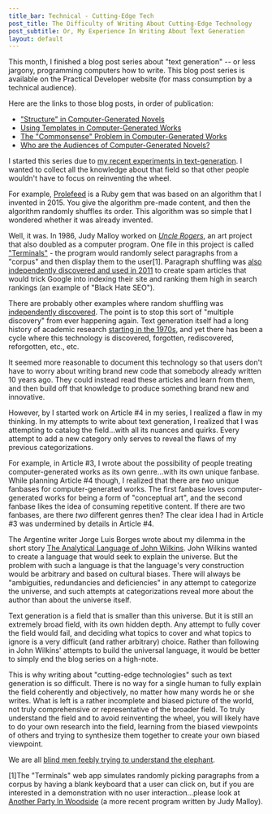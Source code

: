```yaml
---
title_bar: Technical - Cutting-Edge Tech
post_title: The Difficulty of Writing About Cutting-Edge Technology
post_subtitle: Or, My Experience In Writing About Text Generation
layout: default
---
```

This month, I finished a blog post series about "text generation" -- or less jargony, programming computers how to write. This blog post series is available on the Practical Developer website (for mass consumption by a technical audience).

Here are the links to those blog posts, in order of publication:

- ["Structure" in Computer-Generated Novels](https://dev.to/tra/structure-in-computer-generated-novels)
- [Using Templates in Computer-Generated Works](https://dev.to/tra/using-templates-innbspcomputer-generated-works)
- [The "Commonsense" Problem in Computer-Generated Works](https://dev.to/tra/the-commonsense-knowledge-problem-in-computer-generated-works)
- [Who are the Audiences of Computer-Generated Novels?](https://dev.to/tra/who-are-the-audiences-of-computer-generated-novels)

I started this series due to [my recent experiments in text-generation](tra38.github.io/c23-one-year-later.html). I wanted to collect all the knowledge about that field so that other people wouldn't have to focus on reinventing the wheel.

For example, [Prolefeed](https://github.com/tra38/Prolefeed) is a Ruby gem that was based on an algorithm that I invented in 2015. You give the algorithm pre-made content, and then the algorithm randomly shuffles its order. This algorithm was so simple that I wondered whether it was already invented.

Well, it was. In 1986, Judy Malloy worked on [*Uncle Rogers*](http://www.well.com/user/jmalloy/uncleroger/uncle.html), an art project that also doubled as a computer program. One file in this project is called ["Terminals"](http://www.well.com/user/jmalloy/uncleroger/188.html) - the program would randomly select paragraphs from a "corpus" and then display them to the user[1]. Paragraph shuffling was [also independently discovered and used in 2011](http://www.warriorforum.com/main-internet-marketing-discussion-forum/322057-their-tool-shuffles-paragraph-order.html) to create spam articles that would trick Google into indexing their site and ranking them high in search rankings (an example of "Black Hate SEO").

There are probably other examples where random shuffling was [independently discovered](https://en.wikipedia.org/wiki/Multiple_discovery). The point is to stop this sort of "multiple discovery" from ever happening again. Text generation itself had a long history of academic research [starting in the 1970s](http://wikis.sub.uni-hamburg.de/lhn/index.php/Story_Generator_Algorithms), and yet there has been a cycle where this technology is discovered, forgotten, rediscovered, reforgotten, etc., etc.

It seemed more reasonable to document this technology so that users don't have to worry about writing brand new code that somebody already written 10 years ago. They could instead read these articles and learn from them, and then build off that knowledge to produce something brand new and innovative.

However, by I started work on Article #4 in my series, I realized a flaw in my thinking. In my attempts to write about text generation, I realized that I was attempting to catalog the field...with all its nuances and quirks. Every attempt to add a new category only serves to reveal the flaws of my previous categorizations.

For example, in Article #3, I wrote about the possibility of people treating computer-generated works as its own genre...with its own unique fanbase. While planning Article #4 though, I realized that there are *two* unique fanbases for computer-generated works. The first fanbase loves computer-generated works for being a form of "conceptual art", and the second fanbase likes the idea of consuming repetitive content. If there are two fanbases, are there *two* different genres then? The clear idea I had in Article #3 was  undermined by details in Article #4.

The Argentine writer Jorge Luis Borges wrote about my dilemma in the short story [The Analytical Language of John Wilkins](http://www.alamut.com/subj/artiface/language/johnWilkins.html). John Wilkins wanted to create a language that would seek to explain the universe. But the problem with such a language is that the language's very construction would be arbitrary and based on cultural biases. There will always be "ambiguities, redundancies and deficiencies" in any attempt to categorize the universe, and such attempts at categorizations reveal more about the author than about the universe itself.

Text generation is a field that is smaller than this universe. But it is still an extremely broad field, with its own hidden depth. Any attempt to fully cover the field would fail, and deciding what topics to cover and what topics to ignore is a very difficult (and rather arbitrary) choice. Rather than following in John Wilkins' attempts to build the universal language, it would be better to simply end the blog series on a high-note.

This is why writing about "cutting-edge technologies" such as text generation is so difficult. There is no way for a single human to fully explain the field coherently and objectively, no matter how many words he or she writes. What is left is a rather incomplete and biased picture of the world, not truly comprehensive or representative of the broader field. To truly understand the field and to avoid reinventing the wheel, you will likely have to do your own research into the field, learning from the biased viewpoints of others and trying to synthesize them together to create your own biased viewpoint.

We are all [blind men feebly trying to understand the elephant](https://en.wikipedia.org/wiki/Blind_men_and_an_elephant).

[1]The "Terminals" web app simulates randomly picking paragraphs from a corpus by having a blank keyboard that a user can click on, but if you are interested in a demonstration with no user interaction...please look at [Another Party In Woodside](http://www.well.com/user/jmalloy/uncleroger/Another_Party_in_Woodside.html) (a more recent program written by Judy Malloy).